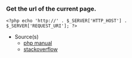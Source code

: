 ### Get the url of the current page.

`<?php echo 'http://' . $_SERVER['HTTP_HOST'] . $_SERVER['REQUEST_URI']; ?>`

- Source(s)
  - [php manual](http://us3.php.net/manual/en/reserved.variables.server.php)
  - [stackoverflow](https://stackoverflow.com/questions/1283327/how-to-get-url-of-current-page-in-php)
